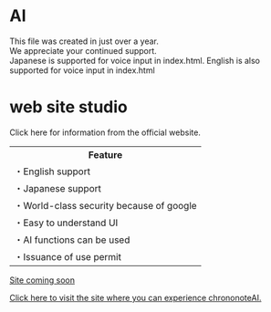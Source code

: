 # AI
This file was created in just over a year. <br>
We appreciate your continued support. <br>
Japanese is supported for voice input in index.html.
English is also supported for voice input in index.html
# web site studio
Click here for information from the official website. <br>
<table class="table is-striped is-fullwidth">
  <tfooter>
    <th>
      Feature
    </th>
  </tfooter>
  <tr>
    <td>
      ・English support
    </td>
      </tr>
  <tr>
    <td>
      ・Japanese support
    </td>
    </tr>
  <tr>
    <td>
      ・World-class security because of google
    </td>
    </tr>
  <tr>
    <td>
      ・Easy to understand UI
    </td>
    </tr>
  <tr>
      <td>
      ・AI functions can be used
      </td>  
    </tr>
  <tr>
    <td>
      ・Issuance of use permit
    </td>
    </tr>
</table>

[Site coming soon](https://sites.google.com)

[Click here to visit the site where you can experience chrononoteAI.](https://arcana426.github.io/)

